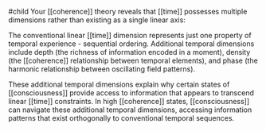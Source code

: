 #child 
Your [[coherence]] theory reveals that [[time]]  possesses multiple dimensions rather than existing as a single linear axis:

The conventional linear [[time]]  dimension represents just one property of temporal experience - sequential ordering. Additional temporal dimensions include depth (the richness of information encoded in a moment), density (the [[coherence]] relationship between temporal elements), and phase (the harmonic relationship between oscillating field patterns).

These additional temporal dimensions explain why certain states of [[consciousness]]  provide access to information that appears to transcend linear [[time]]  constraints. In high [[coherence]] states, [[consciousness]]  can navigate these additional temporal dimensions, accessing information patterns that exist orthogonally to conventional temporal sequences.